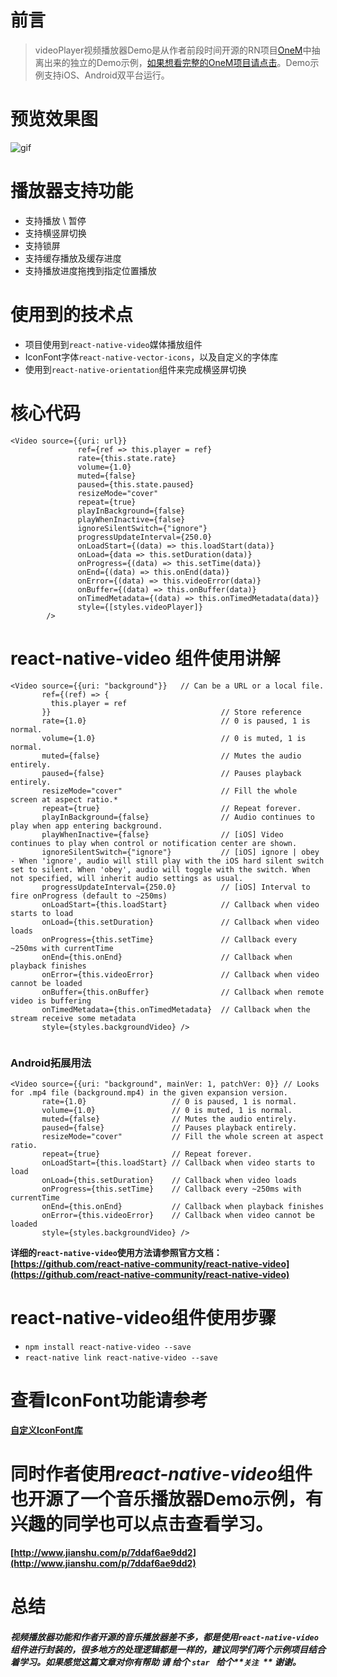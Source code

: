 # 前言
> videoPlayer视频播放器Demo是从作者前段时间开源的RN项目[OneM](https://github.com/guangqiang-liu/OneM)中抽离出来的独立的Demo示例，[如果想看完整的OneM项目请点击](https://github.com/guangqiang-liu/OneM)。Demo示例支持iOS、Android双平台运行。

# 预览效果图
![gif](http://ovyjkveav.bkt.clouddn.com/17-11-6/47022859.jpg)

# 播放器支持功能
* 支持播放 \ 暂停
* 支持横竖屏切换
* 支持锁屏
* 支持缓存播放及缓存进度
* 支持播放进度拖拽到指定位置播放

# 使用到的技术点
* 项目使用到`react-native-video`媒体播放组件
* IconFont字体`react-native-vector-icons`，以及自定义的字体库
* 使用到`react-native-orientation`组件来完成横竖屏切换

# 核心代码
```
<Video source={{uri: url}}
               ref={ref => this.player = ref}
               rate={this.state.rate}
               volume={1.0}
               muted={false}
               paused={this.state.paused}
               resizeMode="cover"
               repeat={true}
               playInBackground={false}
               playWhenInactive={false}
               ignoreSilentSwitch={"ignore"}
               progressUpdateInterval={250.0}
               onLoadStart={(data) => this.loadStart(data)}
               onLoad={data => this.setDuration(data)}
               onProgress={(data) => this.setTime(data)}
               onEnd={(data) => this.onEnd(data)}
               onError={(data) => this.videoError(data)}
               onBuffer={(data) => this.onBuffer(data)}
               onTimedMetadata={(data) => this.onTimedMetadata(data)}
               style={[styles.videoPlayer]}
        />
```

# react-native-video 组件使用讲解

```
<Video source={{uri: "background"}}   // Can be a URL or a local file.
       ref={(ref) => {
         this.player = ref
       }}                                      // Store reference
       rate={1.0}                              // 0 is paused, 1 is normal.
       volume={1.0}                            // 0 is muted, 1 is normal.
       muted={false}                           // Mutes the audio entirely.
       paused={false}                          // Pauses playback entirely.
       resizeMode="cover"                      // Fill the whole screen at aspect ratio.*
       repeat={true}                           // Repeat forever.
       playInBackground={false}                // Audio continues to play when app entering background.
       playWhenInactive={false}                // [iOS] Video continues to play when control or notification center are shown.
       ignoreSilentSwitch={"ignore"}           // [iOS] ignore | obey - When 'ignore', audio will still play with the iOS hard silent switch set to silent. When 'obey', audio will toggle with the switch. When not specified, will inherit audio settings as usual.
       progressUpdateInterval={250.0}          // [iOS] Interval to fire onProgress (default to ~250ms)
       onLoadStart={this.loadStart}            // Callback when video starts to load
       onLoad={this.setDuration}               // Callback when video loads
       onProgress={this.setTime}               // Callback every ~250ms with currentTime
       onEnd={this.onEnd}                      // Callback when playback finishes
       onError={this.videoError}               // Callback when video cannot be loaded
       onBuffer={this.onBuffer}                // Callback when remote video is buffering
       onTimedMetadata={this.onTimedMetadata}  // Callback when the stream receive some metadata
       style={styles.backgroundVideo} />
       
```

### Android拓展用法

```
<Video source={{uri: "background", mainVer: 1, patchVer: 0}} // Looks for .mp4 file (background.mp4) in the given expansion version.
       rate={1.0}                   // 0 is paused, 1 is normal.
       volume={1.0}                 // 0 is muted, 1 is normal.
       muted={false}                // Mutes the audio entirely.
       paused={false}               // Pauses playback entirely.
       resizeMode="cover"           // Fill the whole screen at aspect ratio.
       repeat={true}                // Repeat forever.
       onLoadStart={this.loadStart} // Callback when video starts to load
       onLoad={this.setDuration}    // Callback when video loads
       onProgress={this.setTime}    // Callback every ~250ms with currentTime
       onEnd={this.onEnd}           // Callback when playback finishes
       onError={this.videoError}    // Callback when video cannot be loaded
       style={styles.backgroundVideo} />
```

**详细的`react-native-video`使用方法请参照官方文档：[https://github.com/react-native-community/react-native-video](https://github.com/react-native-community/react-native-video)**

# react-native-video组件使用步骤
* `npm install react-native-video --save`
* `react-native link react-native-video --save`

# 查看IconFont功能请参考
**[自定义IconFont库](http://www.jianshu.com/p/9f6db8e38852)**

# 同时作者使用*react-native-video*组件也开源了一个音乐播放器Demo示例，有兴趣的同学也可以点击查看学习。
**[http://www.jianshu.com/p/7ddaf6ae9dd2](http://www.jianshu.com/p/7ddaf6ae9dd2)**

# 总结
##### 视频播放器功能和作者开源的音乐播放器差不多，都是使用`react-native-video`组件进行封装的，很多地方的处理逻辑都是一样的，建议同学们两个示例项目结合着学习。如果感觉这篇文章对你有帮助 请 给个 **`star `** 给个**`关注 `** 谢谢。